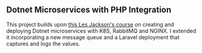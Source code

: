 ##  Dotnet Microservices with PHP Integration

This project builds upon [this Les Jackson's course](https://www.youtube.com/watch?v=DgVjEo3OGBI) on creating and deploying Dotnet microservices with K8S, RabbitMQ and NGINX. 
I extended it incorporating a new message queue and a Laravel deployment that captures and logs the values.

